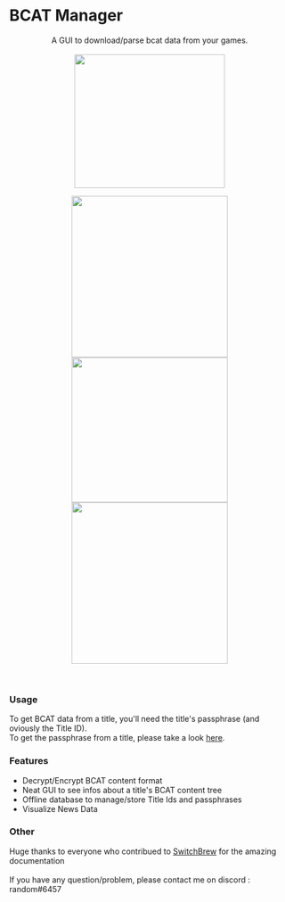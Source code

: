 # BCAT Manager
<p align="center">
A GUI to download/parse bcat data from your games.<br><br>
<img src="https://raw.githubusercontent.com/Random0666/Useless-stuff/master/BCAT-Manager/images/bcat.png" width="270" height="240" />
</p>
<p align="center">  
<img src="https://raw.githubusercontent.com/Random0666/Useless-stuff/master/BCAT-Manager/images/app.png"  width="280" height="290"/>
<img src="https://raw.githubusercontent.com/Random0666/Useless-stuff/master/BCAT-Manager/images/news.png"  width="280" height="260"/>
<img src="https://raw.githubusercontent.com/Random0666/Useless-stuff/master/BCAT-Manager/images/encrypt.png"  width="280" height="290"/>
</p><br>

### Usage
To get BCAT data from a title, you'll need the title's passphrase (and oviously the Title ID).<br>
To get the passphrase from a title, please take a look [here](https://github.com/Random0666/BCAT-Manager/blob/master/passphrases.md).

### Features
- Decrypt/Encrypt BCAT content format
- Neat GUI to see infos about a title's BCAT content tree
- Offline database to manage/store Title Ids and passphrases
- Visualize News Data

### Other
Huge thanks to everyone who contribued to [SwitchBrew](http://switchbrew.org/index.php?title=Main_Page) for the amazing documentation<br><br>
If you have any question/problem, please contact me on discord : random#6457

